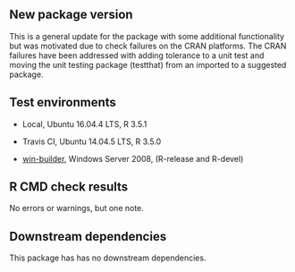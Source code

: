 ## New package version

This is a general update for the package with some additional functionality but was motivated due to check failures on the CRAN platforms. The CRAN failures have been addressed with adding tolerance to a unit test and moving the unit testing package (testthat) from an imported to a suggested package. 

## Test environments

  - Local, Ubuntu 16.04.4 LTS, R 3.5.1
  
  - Travis CI, Ubuntu 14.04.5 LTS, R 3.5.0
  
  - [win-builder](https://win-builder.r-project.org/), Windows Server 2008, (R-release and R-devel)

## R CMD check results

No errors or warnings, but one note. 

## Downstream dependencies

This package has has no downstream dependencies.

